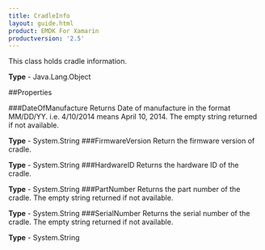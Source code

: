 ```yaml
---
title: CradleInfo
layout: guide.html
product: EMDK For Xamarin 
productversion: '2.5' 
---
```

This class holds cradle information.

**Type** - Java.Lang.Object

##Properties

###DateOfManufacture
Returns Date of manufacture in the format MM/DD/YY. i.e. 4/10/2014 means April 10, 2014. The empty string returned if not available.

**Type** - System.String
###FirmwareVersion
Return the firmware version of cradle.

**Type** - System.String
###HardwareID
Returns the hardware ID of the cradle.

**Type** - System.String
###PartNumber
Returns the part number of the cradle. The empty string returned if not available.

**Type** - System.String
###SerialNumber
Returns the serial number of the cradle. The empty string returned if not available.

**Type** - System.String
